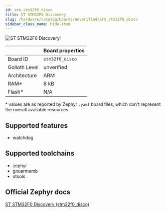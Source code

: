```yaml
---
id: arm_stm32f0_disco
title: ST STM32F0 Discovery
slug: /hardware/catalog/boards/unverified/arm_stm32f0_disco
sidebar_class_name: hide-item
---
```


[//]: # (This is an auto-generated file, do not edit! Changes to it will be lost upon re-generation)

![ST STM32F0 Discovery!](/img/boards/arm/stm32f0_disco.jpg "ST STM32F0 Discovery")

|                | Board properties     |
| -------------  | -------------------- |
| Board ID       | `stm32f0_disco` |
| Golioth Level  | unverified       |
| Architecture   | ARM |
| RAM*           | 8 kB |
| Flash*         | N/A |

\* values are as reported by Zephyr `.yaml` board files, which don't represent the overall available resources



## Supported features

* watchdog

## Supported toolchains

* zephyr
* gnuarmemb
* xtools

## Official Zephyr docs

[ST STM32F0 Discovery (stm32f0_disco)](https://docs.zephyrproject.org/latest/boards/arm/stm32f0_disco/doc/index.html)
